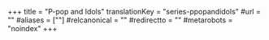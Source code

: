 +++
title = "P-pop and Idols"
translationKey = "series-ppopandidols"
#url = ""
#aliases = [""]
#relcanonical = ""
#redirectto = ""
#metarobots = "noindex"
+++
